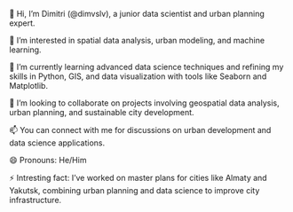 👋 Hi, I’m Dimitri (@dimvslv), a junior data scientist and urban planning expert.

👀 I’m interested in spatial data analysis, urban modeling, and machine learning.

🌱 I’m currently learning advanced data science techniques and refining my skills in Python, GIS, and data visualization with tools like Seaborn and Matplotlib.

🤝 I’m looking to collaborate on projects involving geospatial data analysis, urban planning, and sustainable city development.

📫 You can connect with me for discussions on urban development and data science applications.

😄 Pronouns: He/Him

⚡ Intresting fact: I’ve worked on master plans for cities like Almaty and Yakutsk, combining urban planning and data science to improve city infrastructure.
